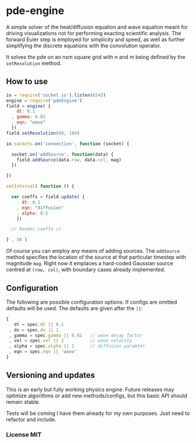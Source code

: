 # pde-engine


A simple solver of the heat/diffusion equation and wave equation meant for driving visualizations not for performing exacting scientific analysis. The forward Euler step is employed for simplicity and speed, as well as further simplifying the discrete equations with the convolution operator.

It solves the pde on an nxm square grid with n and m being defined by the `setResolution` method.

## How to use

```javascript
io = require('socket.io').listen(6543)
engine = require('pdeEngine')
field = engine( {
    dt: 0.1
  , gamma: 0.02
  , eqn: "wave"
  })
field.setResolution(80, 100)

io.sockets.on('connection', function (socket) {

  socket.on('addSource', function(data) {
    field.addSource(data.row, data.col, mag)
  })

})

setInterval( function () {

  var coeffs = field.update( {
      dt: 0.1
    , eqn: "diffusion"
    , alpha: 0.5
    })

  // Render coeffs //

} , 50 )
```

Of course you can employ any means of adding sources.
The `addSource` method specifies the location of the source at that particular timestep with magnitude `mag`. Right now it emplaces a hard-coded Gaussian source centred at `(row, col)`, with boundary cases already implemented.

## Configuration
The following are possible configuration options. If configs are omitted defaults will be used. The defaults are given after the `||`:
```javascript
{
   dt = spec.dt || 0.1
 , dx = spec.dx || 1
 , gamma = spec.gamma || 0.02   // wave decay factor
 , vel = spec.vel || 2          // wave velocity
 , alpha = spec.alpha || 1      // diffusion paramter
 , eqn = spec.eqn || 'wave'
}
```

## Versioning and updates

This is an early but fully working physics engine. Future releases may optimize algorithms or add new methods/configs, but this basic API should remain stable.

Tests will be coming I have them already for my own purposes.  Just need to refactor and include.


### License MIT
